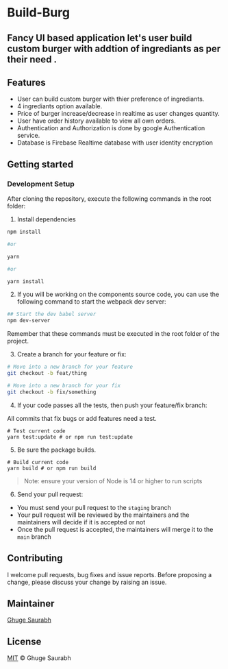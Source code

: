 # Build-Burg
## Fancy UI based application let's user build custom burger with addtion of ingrediants as per their need .  

## Features
  - User can build custom burger with thier preference of ingrediants.
  - 4 ingrediants option available.
  - Price of burger increase/decrease in realtime as user changes quantity.
  - User have order history available to view all own orders.
  - Authentication and Authorization is done by google Authentication service.
  - Database is Firebase Realtime database with user identity encryption

## Getting started
### Development Setup

After cloning the repository, execute the following commands in the root folder:

1. Install dependencies

```bash
npm install 

#or

yarn

#or

yarn install
```
2. If you will be working on the components source code, you can use the following command to start the webpack dev server:

```bash
## Start the dev babel server 
npm dev-server

```


Remember that these commands must be executed in the root folder of the project.

3. Create a branch for your feature or fix:

```bash
# Move into a new branch for your feature
git checkout -b feat/thing
```

```bash
# Move into a new branch for your fix
git checkout -b fix/something
```

4. If your code passes all the tests, then push your feature/fix branch:

All commits that fix bugs or add features need a test.

```
# Test current code
yarn test:update # or npm run test:update

```

5. Be sure the package builds.

```
# Build current code
yarn build # or npm run build
```

> Note: ensure your version of Node is 14 or higher to run scripts

6. Send your pull request:

- You must send your pull request to the `staging` branch
- Your pull request will be reviewed by the maintainers and the maintainers will decide if it is accepted or not
- Once the pull request is accepted, the maintainers will merge it to the `main` branch

## Contributing
I welcome pull requests, bug fixes and issue reports. Before proposing a change, please discuss your change by raising an issue.

## Maintainer 

[Ghuge Saurabh](https://www.linkedin.com/in/saurabh-ghuge-02a681176/)

## License

[MIT](LICENSE) © Ghuge Saurabh
